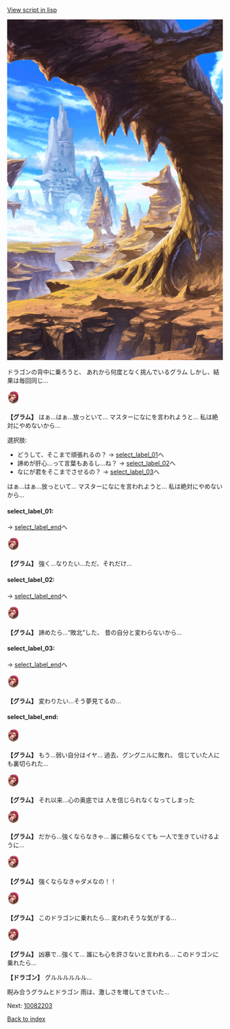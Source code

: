 [View script in lisp](../scripts/10082202.txt)

![wild.png](../images/backgrounds/wild.png)

ドラゴンの背中に乗ろうと、
あれから何度となく挑んでいるグラム
しかし、結果は毎回同じ…

<img src="../images/units/100821.png" alt="100821.png" height="34"/>

**【グラム】**
はぁ…はぁ…放っといて…
マスターになにを言われようと…
私は絶対にやめないから…

選択肢:
- どうして、そこまで頑張れるの？ → [select_label_01](#select_label_01)へ
- 諦めが肝心…って言葉もあるし…ね？ → [select_label_02](#select_label_02)へ
- なにが君をそこまでさせるの？ → [select_label_03](#select_label_03)へ

はぁ…はぁ…放っといて…
マスターになにを言われようと…
私は絶対にやめないから…

#### select_label_01:
 → [select_label_end](#select_label_end)へ

<img src="../images/units/100821.png" alt="100821.png" height="34"/>

**【グラム】**
強く…なりたい…ただ、それだけ…

#### select_label_02:
 → [select_label_end](#select_label_end)へ

<img src="../images/units/100821.png" alt="100821.png" height="34"/>

**【グラム】**
諦めたら…“敗北”した、
昔の自分と変わらないから…

#### select_label_03:
 → [select_label_end](#select_label_end)へ

<img src="../images/units/100821.png" alt="100821.png" height="34"/>

**【グラム】**
変わりたい…そう夢見てるの…

#### select_label_end:

<img src="../images/units/100821.png" alt="100821.png" height="34"/>

**【グラム】**
もう…弱い自分はイヤ…
過去、グングニルに敗れ、
信じていた人にも裏切られた…

<img src="../images/units/100821.png" alt="100821.png" height="34"/>

**【グラム】**
それ以来…心の奥底では
人を信じられなくなってしまった

<img src="../images/units/100821.png" alt="100821.png" height="34"/>

**【グラム】**
だから…強くならなきゃ…
誰に頼らなくても
一人で生きていけるように…

<img src="../images/units/100821.png" alt="100821.png" height="34"/>

**【グラム】**
強くならなきゃダメなの！！

<img src="../images/units/100821.png" alt="100821.png" height="34"/>

**【グラム】**
このドラゴンに乗れたら…
変われそうな気がする…

<img src="../images/units/100821.png" alt="100821.png" height="34"/>

**【グラム】**
凶暴で…強くて…
誰にも心を許さないと言われる…
このドラゴンに乗れたら…

**【ドラゴン】**
グルルルルルル…

睨み合うグラムとドラゴン
雨は、激しさを増してきていた…

Next: [10082203](10082203.md)

[Back to index](index.md)
